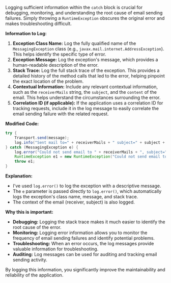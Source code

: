 Logging sufficient information within the `catch` block is crucial for debugging, monitoring, and understanding the root cause of email sending failures. Simply throwing a `RuntimeException` obscures the original error and makes troubleshooting difficult.

**Information to Log:**

1.  **Exception Class Name:** Log the fully qualified name of the `MessagingException` class (e.g., `javax.mail.internet.AddressException`). This helps identify the specific type of error.
2.  **Exception Message:** Log the exception's message, which provides a human-readable description of the error.
3.  **Stack Trace:** Log the full stack trace of the exception. This provides a detailed history of the method calls that led to the error, helping pinpoint the exact location of the problem.
4.  **Contextual Information:** Include any relevant contextual information, such as the `receiverMails` string, the `subject`, and the `content` of the email. This helps understand the circumstances surrounding the error.
5.  **Correlation ID (if applicable):** If the application uses a correlation ID for tracking requests, include it in the log message to easily correlate the email sending failure with the related request.

**Modified Code:**

```java
try {
    Transport.send(message);
    log.info("Sent mail to=" + receiverMails + " subject=" + subject + " content=" + content);
} catch (MessagingException e) {
    log.error("Could not send email to " + receiverMails + ", subject=" + subject, e); // Log the exception with context
    RuntimeException e1 = new RuntimeException("Could not send email to " + receiverMails, e);
    throw e1;
}
```

**Explanation:**

*   I've used `log.error()` to log the exception with a descriptive message.
*   The `e` parameter is passed directly to `log.error()`, which automatically logs the exception's class name, message, and stack trace.
*   The context of the email (receiver, subject) is also logged.

**Why this is important:**

*   **Debugging:** Logging the stack trace makes it much easier to identify the root cause of the error.
*   **Monitoring:** Logging error information allows you to monitor the frequency of email sending failures and identify potential problems.
*   **Troubleshooting:** When an error occurs, the log messages provide valuable information for troubleshooting.
*   **Auditing:** Log messages can be used for auditing and tracking email sending activity.

By logging this information, you significantly improve the maintainability and reliability of the application.